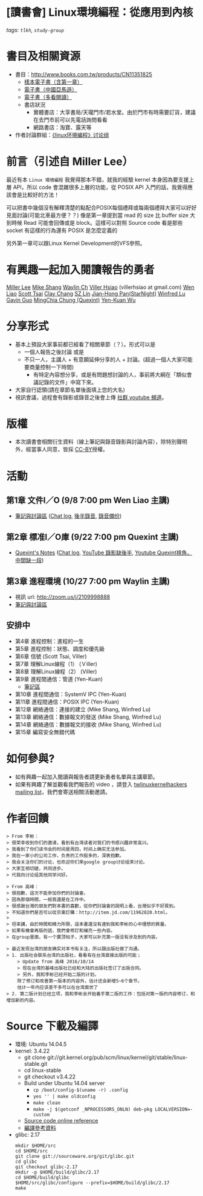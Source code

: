 ﻿[讀書會] Linux環境編程：從應用到內核
===
###### tags: `tlkh`, `study-group`

# 書目及相關資源

* 書目：http://www.books.com.tw/products/CN11351825
	* [樣本電子書（含第一章）](https://docs.google.com/viewer?a=v&pid=forums&srcid=MTY5NzU4NjA5MDQ3NzkxOTM1MzIBMDUzMDc0Nzc1MzE3NDgyNjc3ODcBZ3ZBUHZWMjRCd0FKATAuMQEBdjI)
	* [電子書（中國亞馬遜）](https://www.amazon.cn/gp/product/B01H1RZTIM/ref=ox_sc_sfl_title_1?ie=UTF8&psc=1&smid=A1AJ19PSB66TGU)
	* [電子書（多看閱讀）](http://www.duokan.com/book/113882)
	* 書店狀況
		* 實體書店：大享書局/天瓏門市/若水堂。由於門市有時需要訂貨，建議在去門市前可以先電話詢問看看
		* 網路書店：淘寶、露天等
* 作者討論群組：[《linux环境编程》讨论组 ](https://groups.google.com/forum/#!forum/linux_aple)

# 前言（引述自 Miller Lee）

最近有本 `Linux 環境編程` 我覺得那本不錯，就我的經驗 kernel 本身因為要支援上層 API，所以 code 會混雜很多上層的功能，從 POSIX  API 入門的話，我覺得應該會是比較好的方法！

可以把書中幾個沒有解釋清楚的點配合POSIX每個禮拜或每兩個禮拜大家可以好好見面討論(可能北車最方便？？)
像是第一章提到當 read 的 size 比 buffer size 大到時候
Read 可能會回傳或是 block。這樣可以對照 Source code 看是那些 socket 有這樣的行為還有 POSIX 是怎麼定義的

另外第一章可以跟Linux Kernel Development的VFS參照。

# 有興趣一起加入閱讀報告的勇者
[Miller Lee](https://www.facebook.com/win.lee.39566/about)
[Mike Shang](https://www.facebook.com/mshang816/about)
[Waylin Ch](https://www.facebook.com/waylin.ch/about)
[Viller Hsiao](https://www.facebook.com/villerhsiao/about) (villerhsiao at gmail.com)
[Wen Liao](https://www.facebook.com/satoshi.liao.5/about)
[Scott Tsai](https://www.facebook.com/scottt.tw/about)
[Clay Chang](https://www.facebook.com/clay.chang/about)
[SZ Lin](https://www.facebook.com/lock.lin711/about)
[Jian-Hong Pan(StarNight)](https://www.facebook.com/chienhung.pan/about)
[Winfred Lu](https://www.facebook.com/winfred.lu.9/about)
[Gavin Guo](https://www.facebook.com/profile.php?id=1782064975&sk=about&__mref=message)
[MingChia Chung (Quexint)](https://www.facebook.com/mingchia.chung)
[Yen-Kuan Wu](https://www.facebook.com/profile.php?id=100002466873353&sk=about)

# 分享形式

* 基本上預設大家事前都已經看了相關章節（？）。形式可以是
	* 一個人報告之後討論 或是
  	* 不只一人，主講人 + 有意願延伸分享的人 + 討論。(超過一個人大家可能要商量控制一下時間)
      * 有特定內容想分享，或是有問題想討論的人，事前將大綱在「類似會議記錄的文件」中寫下來。
* 大家自行認領(請在章節名單後面填上您的大名)
* 視訊會議，過程會有錄影或錄音之後會上傳 [社群 youtube 頻道](https://www.youtube.com/channel/UCzv1VG_o1MoQCA1G0uixMaA)。

# 版權
* 本次讀書會相關衍生資料（線上筆記與錄音錄影與討論內容），除特別聲明外，經當事人同意，皆採 [CC-BY](https://creativecommons.org/licenses/by/3.0/tw/)授權。


# 活動
## 第1章 文件I／O (9/8 7:00 pm Wen Liao 主講)
* [筆記與討論區](https://docs.google.com/document/d/1k1KZmkQtUebfNZ9-oo7flmQ7cc6DsHpRi5nMhMlA2wQ/edit?usp=sharing)  ([Chat log](https://docs.google.com/document/d/1LqxmygFcPv-MtU1yNqMpXG5uwyxW25aq8_riZOZnuvM/edit?usp=sharing), [後半錄音](https://www.youtube.com/watch?v=9VAQ_sxJcq4&feature=youtu.be), [錄音備份](https://drive.google.com/open?id=0B_FULIPcXRNDZnRnZ2ZfSXdoU3M))
## 第2章 標准I／O庫 (9/22 7:00 pm Quexint 主講) 
* [Quexint's Notes](https://docs.google.com/document/d/1fWUV9Ngk9aCZLsXf9gW-jTRq-x80y_bwmUrvPhrX38U/edit) ([Chat log](https://docs.google.com/document/d/1Bu3UJQY2BsjZHGUVsoA8t9iCM4mU8tomRLNxdkKLPSU/edit#heading=h.srhpj3tt1c71), [YouTube 錄影缺後半](https://www.youtube.com/watch?v=oYJUNRNmLxk&feature=youtu.be), [Youtube Quexint視角，中間缺一段](https://www.youtube.com/watch?v=V7vILjWjK7w))

## 第3章 進程環境 (10/27 7:00 pm Waylin 主講)
* 視訊 url: http://zoom.us/j/2109998888
* [筆記與討論區](https://docs.google.com/document/d/1lV_k8EvpIQzxpB5xU9e9jiZSvI-PP5DewcUk1JIFRCo/edit#heading=h.fod9jt9rbite)

## 安排中
* 第4章 進程控制：進程的一生
* 第5章 進程控制：狀態、調度和優先級
* 第6章 信號 (Scott Tsai, Viller)
* 第7章 理解Linux線程（1） (Ｖiller)
* 第8章 理解Linux線程（2） (Viller)
* 第9章 進程間通信：管道  (Yen-Kuan)
	* [筆記區](https://hackmd.io/KwIxwBgFmYFoIBMCMBTOVUA5Fy6AdjmRAE4BjYRAQ2gPyA==)
* 第10章 進程間通信：SystemV IPC (Yen-Kuan)
* 第11章 進程間通信：POSIX IPC (Yen-Kuan)
* 第12章 網絡通信：連接的建立 (Mike Shang, Winfred Lu)
* 第13章 網絡通信：數據報文的發送 (Mike Shang, Winfred Lu)
* 第14章 網絡通信：數據報文的接收 (Mike Shang, Winfred Lu)
* 第15章 編寫安全無錯代碼

# 如何參與?
* 如有興趣一起加入閱讀與報告者請更新勇者名單與主講章節。
* 如果有興趣了解並觀看我們報告的 video ，請登入 [twlinuxkernelhackers mailing list](https://groups.google.com/forum/#!forum/tw-linux-kernel-hacker)，我們會寄送相關活動邀請。 

# 作者回饋
	
	> From 李彬：   
	> 很荣幸收到你们的邀请，看到有台湾读者对我们的书感兴趣非常高兴。
	> 我看到了你们读书会的时间是周四，时间上确实无法参加。
	> 我在一家小的公司工作，负责的工作挺多的，深表抱歉。
	> 我会关注你们的讨论，也欢迎你们来google group讨论组来讨论。
	> 大家互相切磋，共同进步。
	> 代我向讨论组其他同学问好。

	> From 高峰：
	> 很抱歉，這次不能參加你們的討論會。
	> 因為那個時間，一般我還是在工作中。
	> 很感謝台灣的朋友們對本書的喜歡，從你們討論會的說明上看，台灣似乎不好買到。
	> 不知道你們是否可以從京東訂購：http://item.jd.com/11962820.html。
	> 
	> 坦率講，由於時間和精力所限，這本書還沒有達到我和李彬的心中理想的質量。
	> 如果有機會再版的話，我們會修訂和補充一些內容。
	> 在group里面，有一个置顶帖子，大家可以补充第一版没有涉及到的内容。

	> 最近发现台湾的朋友确实对本书有关注，所以跟出版社做了沟通。
	> 1. 出版社会联系台湾的出版社，看看有在台湾直接出版的可能；
		> Update from 高峰 2016/10/14
		> 现在台湾的基峰出版社已经和大陆的出版社签订了出版合同。
		> 另外，我和李彬已经开始二版的计划。
		除了修订和改善第一版本的内容外，估计还会新增5~6个章节。
		估计一年内应该差不多可以在台湾面世了
	> 2. 第二版计划已经立项，我和李彬会开始着手第二版的工作：包括对第一版的内容修订，和增加新的内容。

# Source 下載及編譯
* 環境: Ubuntu 14.04.5
*  kernel: 3.4.22
	*  git clone git://git.kernel.org/pub/scm/linux/kernel/git/stable/linux-stable.git
	*  cd linux-stable
	*  git checkout v3.4.22
	*  Build under Ubuntu 14.04 server
		*  `cp /boot/config-$(uname -r) .config`
		*  `yes '' | make oldconfig`
		*  `make clean`
		*  `make -j $(getconf _NPROCESSORS_ONLN) deb-pkg LOCALVERSION=-custom`
	* [Source code online reference](http://lxr.linux.no/linux+v3.4.22/)
	* [編譯參考資料](https://wiki.ubuntu.com/KernelTeam/GitKernelBuild)
*  glibc: 2.17
	```shell
	mkdir $HOME/src
	cd $HOME/src
	git clone git://sourceware.org/git/glibc.git
	cd glibc
	git checkout glibc-2.17
	mkdir -p $HOME/build/glibc/2.17
	cd $HOME/build/glibc
	$HOME/src/glibc/configure --prefix=$HOME/build/glibc/2.17
	make
	```